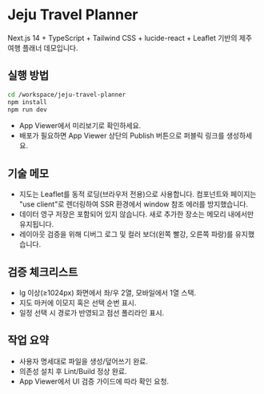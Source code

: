# Jeju Travel Planner

Next.js 14 + TypeScript + Tailwind CSS + lucide-react + Leaflet 기반의 제주 여행 플래너 데모입니다.

## 실행 방법
```bash
cd /workspace/jeju-travel-planner
npm install
npm run dev
```

- App Viewer에서 미리보기로 확인하세요.
- 배포가 필요하면 App Viewer 상단의 Publish 버튼으로 퍼블릭 링크를 생성하세요.

## 기술 메모
- 지도는 Leaflet를 동적 로딩(브라우저 전용)으로 사용합니다. 컴포넌트와 페이지는 "use client"로 렌더링하여 SSR 환경에서 window 참조 에러를 방지했습니다.
- 데이터 영구 저장은 포함되어 있지 않습니다. 새로 추가한 장소는 메모리 내에서만 유지됩니다.
- 레이아웃 검증을 위해 디버그 로그 및 컬러 보더(왼쪽 빨강, 오른쪽 파랑)를 유지했습니다.

## 검증 체크리스트
- lg 이상(≥1024px) 화면에서 좌/우 2열, 모바일에서 1열 스택.
- 지도 마커에 이모지 혹은 선택 순번 표시.
- 일정 선택 시 경로가 반영되고 점선 폴리라인 표시.

## 작업 요약
- 사용자 명세대로 파일을 생성/덮어쓰기 완료.
- 의존성 설치 후 Lint/Build 정상 완료.
- App Viewer에서 UI 검증 가이드에 따라 확인 요청.